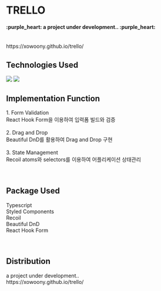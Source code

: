 # TRELLO

<h4>:purple_heart:  a project under development..  :purple_heart:</h4>
<br>
https://xowoony.github.io/trello/
<br>
<h2>Technologies Used</h2>
<img src="https://img.shields.io/badge/React-61DAFB?style=flat&logo=React&logoColor=white"/>
<img src="https://img.shields.io/badge/Typescript-3178C6?style=flat&logo=Typescript&logoColor=white"/>
<br>



<h2>Implementation Function</h2>
1. Form Validation
<br>
React Hook Form을 이용하여 입력폼 빌드와 검증
<br>
<br>
2. Drag and Drop
<br>
Beautiful DnD를 활용하여 Drag and Drop 구현
<br>
<br>
3. State Management
<br>
Recoil atoms와 selectors를 이용하여 어플리케이션 상태관리
<br>
<br>
<br>

<h2>Package Used</h2>
Typescript
<br>
Styled Components
<br>
Recoil
<br>
Beautiful DnD
<br>
React Hook Form
<br>

<br>
<br>

<h2>Distribution</h2>
a project under development..
<br>
https://xowoony.github.io/trello/

